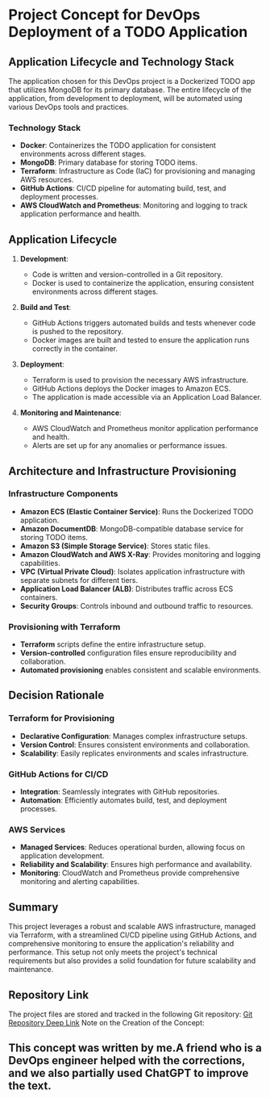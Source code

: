
# Project Concept for DevOps Deployment of a TODO Application

## Application Lifecycle and Technology Stack

The application chosen for this DevOps project is a Dockerized TODO app that utilizes MongoDB for its primary database. The entire lifecycle of the application, from development to deployment, will be automated using various DevOps tools and practices.

### Technology Stack

- **Docker**: Containerizes the TODO application for consistent environments across different stages.
- **MongoDB**: Primary database for storing TODO items.
- **Terraform**: Infrastructure as Code (IaC) for provisioning and managing AWS resources.
- **GitHub Actions**: CI/CD pipeline for automating build, test, and deployment processes.
- **AWS CloudWatch and Prometheus**: Monitoring and logging to track application performance and health.

## Application Lifecycle

1. **Development**: 
   - Code is written and version-controlled in a Git repository.
   - Docker is used to containerize the application, ensuring consistent environments across different stages.

2. **Build and Test**:
   - GitHub Actions triggers automated builds and tests whenever code is pushed to the repository.
   - Docker images are built and tested to ensure the application runs correctly in the container.

3. **Deployment**:
   - Terraform is used to provision the necessary AWS infrastructure.
   - GitHub Actions deploys the Docker images to Amazon ECS.
   - The application is made accessible via an Application Load Balancer.

4. **Monitoring and Maintenance**:
   - AWS CloudWatch and Prometheus monitor application performance and health.
   - Alerts are set up for any anomalies or performance issues.

## Architecture and Infrastructure Provisioning

### Infrastructure Components

- **Amazon ECS (Elastic Container Service)**: Runs the Dockerized TODO application.
- **Amazon DocumentDB**: MongoDB-compatible database service for storing TODO items.
- **Amazon S3 (Simple Storage Service)**: Stores static files.
- **Amazon CloudWatch and AWS X-Ray**: Provides monitoring and logging capabilities.
- **VPC (Virtual Private Cloud)**: Isolates application infrastructure with separate subnets for different tiers.
- **Application Load Balancer (ALB)**: Distributes traffic across ECS containers.
- **Security Groups**: Controls inbound and outbound traffic to resources.

### Provisioning with Terraform

- **Terraform** scripts define the entire infrastructure setup.
- **Version-controlled** configuration files ensure reproducibility and collaboration.
- **Automated provisioning** enables consistent and scalable environments.

## Decision Rationale

### Terraform for Provisioning

- **Declarative Configuration**: Manages complex infrastructure setups.
- **Version Control**: Ensures consistent environments and collaboration.
- **Scalability**: Easily replicates environments and scales infrastructure.

### GitHub Actions for CI/CD

- **Integration**: Seamlessly integrates with GitHub repositories.
- **Automation**: Efficiently automates build, test, and deployment processes.

### AWS Services

- **Managed Services**: Reduces operational burden, allowing focus on application development.
- **Reliability and Scalability**: Ensures high performance and availability.
- **Monitoring**: CloudWatch and Prometheus provide comprehensive monitoring and alerting capabilities.

## Summary

This project leverages a robust and scalable AWS infrastructure, managed via Terraform, with a streamlined CI/CD pipeline using GitHub Actions, and comprehensive monitoring to ensure the application's reliability and performance. This setup not only meets the project's technical requirements but also provides a solid foundation for future scalability and maintenance.

## Repository Link

The project files are stored and tracked in the following Git repository: [Git Repository Deep Link](https://your-git-repository-link)
Note on the Creation of the Concept:

This concept was written by me.A friend who is a DevOps engineer helped with the corrections, and we also partially used ChatGPT to improve the text.
---


